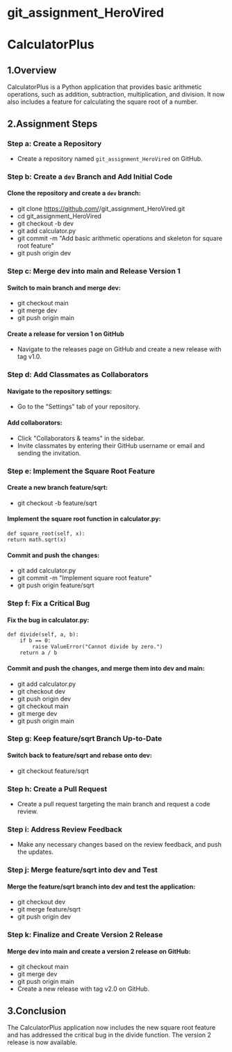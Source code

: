 # git_assignment_HeroVired
# CalculatorPlus

## 1.Overview

CalculatorPlus is a Python application that provides basic arithmetic operations, such as addition, subtraction, multiplication, and division. It now also includes a feature for calculating the square root of a number.

## 2.Assignment Steps

### Step a: Create a Repository
- Create a repository named `git_assignment_HeroVired` on GitHub.

### Step b: Create a `dev` Branch and Add Initial Code
#### Clone the repository and create a `dev` branch:
- git clone https://github.com/<your-username>/git_assignment_HeroVired.git<br>
- cd git_assignment_HeroVired<br>
- git checkout -b dev<br>
- git add calculator.py<br>
- git commit -m "Add basic arithmetic operations and skeleton for square root feature"<br>
- git push origin dev<br>

### Step c: Merge dev into main and Release Version 1
#### Switch to main branch and merge dev:
- git checkout main<br>
- git merge dev<br>
- git push origin main<br>
#### Create a release for version 1 on GitHub
- Navigate to the releases page on GitHub and create a new release with tag v1.0.
### Step d: Add Classmates as Collaborators
#### Navigate to the repository settings:
- Go to the "Settings" tab of your repository.
#### Add collaborators:
- Click "Collaborators & teams" in the sidebar.<br>
- Invite classmates by entering their GitHub username or email and sending the invitation.<br>
### Step e: Implement the Square Root Feature
#### Create a new branch feature/sqrt:
- git checkout -b feature/sqrt<br>
#### Implement the square root function in calculator.py:
```
def square_root(self, x):
return math.sqrt(x)
```
#### Commit and push the changes:
- git add calculator.py<br>
- git commit -m "Implement square root feature"<br>
- git push origin feature/sqrt<br>
### Step f: Fix a Critical Bug
#### Fix the bug in calculator.py:
```
def divide(self, a, b):
    if b == 0:
        raise ValueError("Cannot divide by zero.")
    return a / b
```
#### Commit and push the changes, and merge them into dev and main:
- git add calculator.py<br>
- git checkout dev<br>
- git push origin dev<br>
- git checkout main<br>
- git merge dev<br>
- git push origin main
### Step g: Keep feature/sqrt Branch Up-to-Date
#### Switch back to feature/sqrt and rebase onto dev:
- git checkout feature/sqrt
### Step h: Create a Pull Request
- Create a pull request targeting the main branch and request a code review.
### Step i: Address Review Feedback
- Make any necessary changes based on the review feedback, and push the updates.
### Step j: Merge feature/sqrt into dev and Test
#### Merge the feature/sqrt branch into dev and test the application:
- git checkout dev<br>
- git merge feature/sqrt<br>
- git push origin dev<br>
### Step k: Finalize and Create Version 2 Release
#### Merge dev into main and create a version 2 release on GitHub:
- git checkout main<br>
- git merge dev<br>
- git push origin main<br>
- Create a new release with tag v2.0 on GitHub.<br>
## 3.Conclusion
The CalculatorPlus application now includes the new square root feature and has addressed the critical bug in the divide function. The version 2 release is now available.

